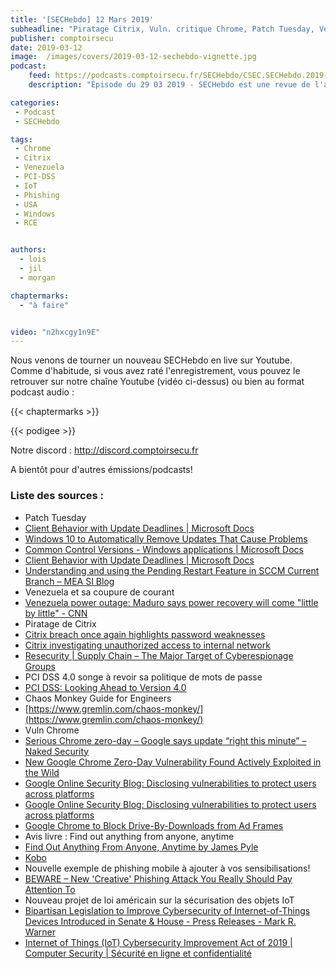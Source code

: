 ```yaml
---
title: '[SECHebdo] 12 Mars 2019'
subheadline: "Piratage Citrix, Vuln. critique Chrome, Patch Tuesday, Venezuela, PCI DSS 4, Loi IoT USA, Phishing Mobile, Chaos Monkeys, etc."
publisher: comptoirsecu
date: 2019-03-12
image:  /images/covers/2019-03-12-sechebdo-vignette.jpg
podcast:
    feed: https://podcasts.comptoirsecu.fr/SECHebdo/CSEC.SECHebdo.2019-03-12.mp3
    description: "Épisode du 29 03 2019 - SECHebdo est une revue de l'actualité cybersécurité réalisée en live sur Youtube, généralement le mardi soir."

categories:
 - Podcast
 - SECHebdo

tags:
 - Chrome
 - Citrix
 - Venezuela
 - PCI-DSS
 - IoT
 - Phishing
 - USA
 - Windows
 - RCE


authors:
  - lois
  - jil
  - morgan

chaptermarks:
  - "à faire"


video: "n2hxcgy1n9E"
---
```


Nous venons de tourner un nouveau SECHebdo en live sur Youtube. Comme d'habitude, si vous avez raté l'enregistrement, vous pouvez le retrouver sur notre chaîne Youtube (vidéo ci-dessus) ou bien au format podcast audio :

{{< chaptermarks >}}

{{< podigee >}}

Notre discord : <http://discord.comptoirsecu.fr>

A bientôt pour d'autres émissions/podcasts!

### Liste des sources :

*  Patch Tuesday
  * [Client Behavior with Update Deadlines | Microsoft Docs](https://docs.microsoft.com/de-de/security-updates/windowsupdateservices/18127631)
  * [Windows 10 to Automatically Remove Updates That Cause Problems](https://www.bleepingcomputer.com/news/microsoft/windows-10-to-automatically-remove-updates-that-cause-problems/)
  * [Common Control Versions - Windows applications | Microsoft Docs](https://docs.microsoft.com/en-us/windows/desktop/controls/common-control-versions)
  * [Client Behavior with Update Deadlines | Microsoft Docs](https://docs.microsoft.com/fr-fr/security-updates/windowsupdateservices/18127318)
  * [Understanding and using the Pending Restart Feature in SCCM Current Branch – MEA SI Blog](https://blogs.technet.microsoft.com/meamcs/2019/01/10/understanding-and-using-the-pending-restart-feature-in-sccm-current-branch/)
*  Venezuela et sa coupure de courant
  * [Venezuela power outage: Maduro says power recovery will come "little by little" - CNN](https://edition.cnn.com/2019/03/11/americas/venezuela-guaido-maduro-blackout/index.html)
*  Piratage de Citrix 
  * [Citrix breach once again highlights password weaknesses](https://www.computerweekly.com/news/252459162/Citrix-breach-once-again-highlights-password-weaknesses)
  * [Citrix investigating unauthorized access to internal network](https://www.citrix.com/blogs/2019/03/08/citrix-investigating-unauthorized-access-to-internal-network/)
  * [Resecurity | Supply Chain – The Major Target of Cyberespionage Groups](https://resecurity.com/blog/supply-chain-the-major-target-of-cyberespionage-groups/)
*  PCI DSS 4.0 songe à revoir sa politique de mots de passe
  * [PCI DSS: Looking Ahead to Version 4.0](https://blog.pcisecuritystandards.org/pci-dss-looking-ahead-to-version-4.0)
*  Chaos Monkey Guide for Engineers
  * [https://www.gremlin.com/chaos-monkey/](https://www.gremlin.com/chaos-monkey/)
*  Vuln Chrome
  * [Serious Chrome zero-day – Google says update “right this minute” – Naked Security](https://nakedsecurity.sophos.com/2019/03/06/serious-chrome-zero-day-google-says-update-right-this-minute/)
  * [New Google Chrome Zero-Day Vulnerability Found Actively Exploited in the Wild](https://amp.thehackernews.com/thn/2019/03/update-google-chrome-hack.html)
  * [Google Online Security Blog: Disclosing vulnerabilities to protect users across platforms](https://security.googleblog.com/2019/03/disclosing-vulnerabilities-to-protect.html)
  * [Google Online Security Blog: Disclosing vulnerabilities to protect users across platforms](https://security.googleblog.com/2019/03/disclosing-vulnerabilities-to-protect.html)
  * [Google Chrome to Block Drive-By-Downloads from Ad Frames](https://www.bleepingcomputer.com/news/security/google-chrome-to-block-drive-by-downloads-from-ad-frames/)
*  Avis livre : Find out anything from anyone, anytime
  * [Find Out Anything From Anyone, Anytime by James Pyle](https://www.goodreads.com/book/show/20629096-find-out-anything-from-anyone-anytime)
  * [Kobo](https://www.kobo.com/us/en/ebook/find-out-anything-from-anyone-anytime-5)
*  Nouvelle exemple de phishing mobile à ajouter à vos sensibilisations!
  * [BEWARE – New 'Creative' Phishing Attack You Really Should Pay Attention To](https://amp.thehackernews.com/thn/2019/03/ios-mobile-phishing-attack.html)
*  Nouveau projet de loi américain sur la sécurisation des objets IoT
  * [Bipartisan Legislation to Improve Cybersecurity of Internet-of-Things Devices Introduced in Senate & House - Press Releases - Mark R. Warner](https://www.warner.senate.gov/public/index.cfm/pressreleases?id=88A88A37-AD5E-4C01-932D-A23684AAD7AE)
  * [Internet of Things (IoT) Cybersecurity Improvement Act of 2019 | Computer Security | Sécurité en ligne et confidentialité](https://fr.scribd.com/document/401616402/Internet-of-Things-IoT-Cybersecurity-Improvement-Act-of-2019)
